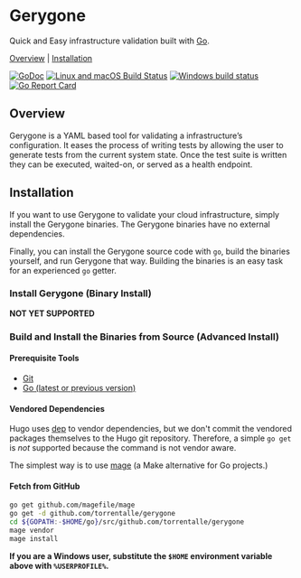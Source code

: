 # Gerygone

Quick and Easy infrastructure validation built with [Go][].

[Overview](#overview) |
[Installation](#installation)

[![GoDoc](https://godoc.org/github.com/torrentalle/gerygone?status.svg)](https://godoc.org/github.com/torrentalle/gerygone)
[![Linux and macOS Build Status](https://api.travis-ci.org/torrentalle/gerygone.svg?branch=master&label=Linux+and+macOS+build "Linux and macOS Build Status")](https://travis-ci.org/torrentalle/gerygone)
[![Windows build status](https://ci.appveyor.com/api/projects/status/kn26cekg25iy5xmb/branch/master?svg=true)](https://ci.appveyor.com/project/torrentalle/gerygone/branch/master)
[![Go Report Card](https://goreportcard.com/badge/github.com/torrentalle/gerygone)](https://goreportcard.com/report/github.com/torrentalle/gerygone)

## Overview

Gerygone is a YAML based tool for validating a infrastructure’s configuration. 
It eases the process of writing tests by allowing the user to generate tests from the current system state. 
Once the test suite is written they can be executed, waited-on, or served as a health endpoint.

## Installation

If you want to use Gerygone to validate your cloud infrastructure, simply install the Gerygone binaries.
The Gerygone binaries have no external dependencies.

Finally, you can install the Gerygone source code with `go`, build the binaries yourself, and run Gerygone that way.
Building the binaries is an easy task for an experienced `go` getter.

### Install Gerygone (Binary Install)

**NOT YET SUPPORTED**

### Build and Install the Binaries from Source (Advanced Install)

#### Prerequisite Tools

* [Git](http://git-scm.com/)
* [Go (latest or previous version)](https://golang.org/dl/)

#### Vendored Dependencies

Hugo uses [dep](https://github.com/golang/dep) to vendor dependencies, but we don't commit the vendored packages themselves to the Hugo git repository. Therefore, a simple `go get` is _not_ supported because the command is not vendor aware.

The simplest way is to use [mage](https://github.com/magefile/mage) (a Make alternative for Go projects.)

#### Fetch from GitHub

```bash
go get github.com/magefile/mage
go get -d github.com/torrentalle/gerygone
cd ${GOPATH:-$HOME/go}/src/github.com/torrentalle/gerygone
mage vendor
mage install
```

**If you are a Windows user, substitute the `$HOME` environment variable above with `%USERPROFILE%`.**


[Go]: https://golang.org/
